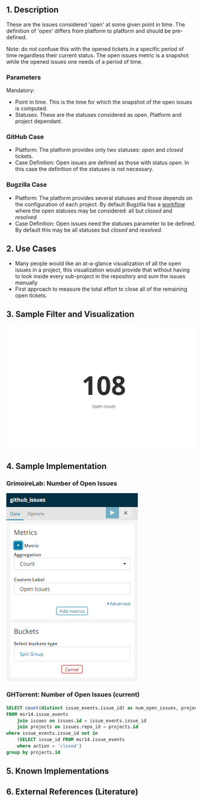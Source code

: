 ## 1. Description

These are the issues considered 'open' at some given point in time. The definition of 'open' differs from platform to platform and should be pre-defined.

Note: do not confuse this with the opened tickets in a specific period of time regardless their current status. The open issues metric is a snapshot while the opened issues one needs of a period of time.

### Parameters

Mandatory: 
* Point in time. This is the time for which the snapshot of the open issues is computed.
* Statuses. These are the statuses considered as open. Platform and project dependant.

### GitHub Case

* Platform: The platform provides only two statuses: *open* and *closed* tickets. 
* Case Definition: Open issues are defined as those with status *open*. In this case the definition of the statuses is not necessary.

### Bugzilla Case

* Platform: The platform provides several statuses and those depends on the configuration of each project. By default Bugzilla has a [workflow](https://www.bugzilla.org/docs/3.6/en/html/lifecycle.html) where the open statuses may be considered: all but *closed* and *resolved*.
* Case Definition: Open issues need the statuses parameter to be defined. By default this may be all statuses but *closed* and *resolved*. 

## 2. Use Cases

* Many people would like an at-a-glance visualization of all the open issues in a project, this visualization would provide that without having to look inside every sub-project in the repository and sum the issues manually
* First approach to measure the total effort to close all of the remaining open tickets.

 
 ## 3. Sample Filter and Visualization

![img](https://github.com/Illuminatian/Assets/blob/master/openIssues.PNG)
 ## 4. Sample Implementation

### GrimoireLab: Number of Open Issues 
![img](https://github.com/Illuminatian/Assets/blob/master/OpenIssuesCreate.PNG)

### GHTorrent: Number of Open Issues (current)

```SQL
SELECT count(distinct issue_events.issue_id) as num_open_issues, projects.name as project_name, url as url
FROM msr14.issue_events
	join issues on issues.id = issue_events.issue_id
	join projects on issues.repo_id = projects.id
where issue_events.issue_id not in
	(SELECT issue_id FROM msr14.issue_events
	where action = 'closed')
group by projects.id
```

## 5. Known Implementations

## 6. External References (Literature)
